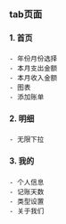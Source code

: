 ### tab页面
#### 1. 首页
	- 年份月份选择
	- 本月支出金额
	- 本月收入金额
	- 图表
	- 添加账单
#### 2. 明细
	- 无限下拉
#### 3. 我的
	- 个人信息
	- 记账天数
	- 类型设置
	- 关于我们
